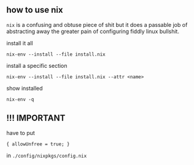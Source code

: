 ## how to use nix

`nix` is a confusing and obtuse piece of shit but it does a passable job of
abstracting away the greater pain of configuring fiddly linux bullshit.

install it all

```
nix-env --install --file install.nix
```

install a specific section

```
nix-env --install --file install.nix --attr <name>
```

show installed

```
nix-env -q
```


## !!! IMPORTANT

have to put

```
{ allowUnfree = true; }
```

in `./config/nixpkgs/config.nix`
